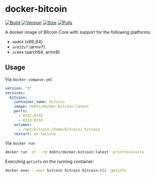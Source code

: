 # docker-bitcoin

[![Build]][build_url]
[![Version]][tag_url]
[![Size]][tag_url]
[![Pulls]][hub_url]

A docker image of Bitcoin Core with support for the following platforms:

* `amd64` (x86_64)
* `arm32v7` (armv7)
* `arm64` (aarch64, armv8)

## Usage

Via `docker-compose.yml`

```yaml
version: "3"
services:
  bitcoin:
    container_name: bitcoin
    image: dobtc/docker-bitcoin:latest
    ports:
      - 8332:8332
      - 8333:8333
    volumes:
      - /opt/bitcoin:/home/bitcoin/.bitcoin
    restart: on-failure
```

Via `docker run`

```bash
docker run -it --rm dobtc/docker-bitcoin:latest -printtoconsole
```

Executing `getinfo` on the running container:

```bash
docker exec --user bitcoin bitcoin bitcoin-cli -getinfo
```

[build_url]: https://github.com/dobtc/docker-bitcoin/
[hub_url]: https://hub.docker.com/r/dobtc/docker-bitcoin
[tag_url]: https://hub.docker.com/r/dobtc/docker-bitcoin/tags

[Build]: https://github.com/dobtc/docker-bitcoin/actions/workflows/build.yml/badge.svg
[Size]: https://img.shields.io/docker/image-size/dobtc/docker-bitcoin/latest?color=066da5&label=size
[Pulls]: https://img.shields.io/docker/pulls/dobtc/docker-bitcoin.svg?style=flat&label=pulls&logo=docker
[Version]: https://img.shields.io/docker/v/dobtc/docker-bitcoin?arch=amd64&sort=date&color=066da5
